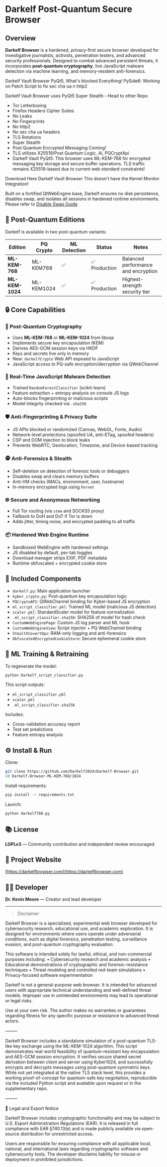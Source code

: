 # Darkelf Post-Quantum Secure Browser

## Overview
**Darkelf Browser** is a hardened, privacy-first secure browser developed for investigative journalists, activists, penetration testers, and advanced security professionals. Designed to combat advanced persistent threats, it incorporates **post-quantum cryptography**, live JavaScript malware detection via machine learning, and memory-resident anti-forensics.

Darkelf Vault Browser PyQt5, What's blocked Everything! 
PySide6: Working on Patch Script to fix sec cha ua n http2 

Darkelf Vault Browser uses PyQt5 Super Stealth - Head to other Repo

- Tor Letterboxing
- Firefox Headers Cipher Suites
- No Leaks
- No Fingerprints
- No http2
- No sec cha ua headers
- TLS Rotations
- Super Stealth
- Post Quantum Encrypted Messaging Coming!
- TLS utilizes X25519/Post Quantum Logic, Ai, PQCryptApi
- Darkelf Vault PyQt5: This browser uses ML-KEM-768 for encrypted messaging key storage and secure buffer operations. TLS traffic remains X25519-based due to current web standard constraints!

Download Here Darkelf Vault Browser This doesn't have the Kernel Monitor Integration!

Built on a fortified QtWebEngine base, Darkelf ensures no disk persistence, disables swap, and isolates all sessions in hardened runtime environments. Please refer to [Disable Swap Guide](https://github.com/Darkelf2024/Darkelf-Browser-v3-PQC/blob/main/disable_swap_macos_guide.md)

## 🧬 Post-Quantum Editions
Darkelf is available in two post-quantum variants:

| Edition       | PQ Crypto   | ML Detection | Status       | Notes                                  |
|---------------|-------------|--------------|--------------|----------------------------------------|
| **ML-KEM-768**  | ML-KEM768    | ✅           | ✅ Production    | Balanced performance and encryption    |
| **ML-KEM-1024** | ML-KEM1024   | ✅           | ✅ Production | Highest-strength security tier         |

## 🔒 Core Capabilities

### 🔐 Post-Quantum Cryptography
- Uses **ML-KEM-768** or **ML-KEM-1024** from liboqs
- Implements secure key encapsulation (KEM)
- Derives AES-GCM session keys via HKDF
- Keys and secrets live only in memory
- New: `darkelfCrypto` Web API exposed to JavaScript
- JavaScript access to PQ-safe encryption/decryption via QWebChannel

### 🧠 Real-Time JavaScript Malware Detection
- Trained `RandomForestClassifier` (scikit-learn)
- Feature extraction + entropy analysis on console JS logs
- Auto-blocks fingerprinting or malicious scripts
- Model integrity checked via `.sha256`

### 🛡 Anti-Fingerprinting & Privacy Suite
- JS APIs blocked or randomized (Canvas, WebGL, Fonts, Audio)
- Network-level protections (spoofed UA, anti-ETag, spoofed headers)
- CSP and DOM injection to block leaks
- Prevents WebRTC, Geolocation, Timezone, and Device-based tracking

### 🕵️ Anti-Forensics & Stealth
- Self-deletion on detection of forensic tools or debuggers
- Disables swap and clears memory buffers
- Anti-VM checks (MACs, environment, user, hostname)
- In-memory encrypted logs using `Fernet`

### 🌐 Secure and Anonymous Networking
- Full Tor routing (via `stem` and SOCKS5 proxy)
- Fallback to DoH and DoT if Tor is down
- Adds jitter, timing noise, and encrypted padding to all traffic

### 📦 Hardened Web Engine Runtime
- Sandboxed WebEngine with hardened settings
- JS disabled by default, per-tab toggles
- Download manager strips EXIF, PDF metadata
- Runtime obfuscated + encrypted cookie store

## 📁 Included Components

- `darkelf.py`: Main application launcher
- `kyber_crypto.py`: Post-quantum key encapsulation logic
- `PQCryptoAPI`: QWebChannel binding for Kyber-based JS encryption
- `ml_script_classifier.pkl`: Trained ML model (malicious JS detection)
- `scaler.pkl`: StandardScaler model for feature normalization
- `.ml_script_classifier.sha256`: SHA256 of model for hash check
- `CustomWebEnginePage`: Custom JS log parser and ML hook
- `CustomWebEngineView`: Script injector + PQ WebChannel binding
- `StealthCovertOps`: RAM-only logging and anti-forensics
- `ObfuscatedEncryptedCookieStore`: Secure ephemeral cookie store

## 🧪 ML Training & Retraining
To regenerate the model:
```bash
python Darkelf_script_classifier.py
```
This script outputs:
- `ml_script_classifier.pkl`
- `scaler.pkl`
- `.ml_script_classifier.sha256`

Includes:
- Cross-validation accuracy report
- Test set predictions
- Feature entropy analysis

## ⚙️ Install & Run
Clone:
```bash
git clone https://github.com/Darkelf2024/Darkelf-Browser.git
cd Darkelf-Browser-ML-KEM-768/1024
```

Install requirements:
```bash
pip install -r requirements.txt
```

Launch:
```bash
python darkelf768.py
```

## 📚 License
**LGPLv3** — Community contribution and independent review encouraged.

## 🔗 Project Website
[https://darkelfbrowser.com](https://darkelfbrowser.com)

## 👨‍💻 Developer
**Dr. Kevin Moore** — Creator and lead developer

---

> Disclaimer

Darkelf Browser is a specialized, experimental web browser developed for cybersecurity research, educational use, and academic exploration. It is designed for environments where users operate under adversarial conditions, such as digital forensics, penetration testing, surveillance evasion, and post-quantum cryptography evaluation.

This software is intended solely for lawful, ethical, and non-commercial purposes including:
	•	Cybersecurity research and academic analysis
	•	Educational demonstrations of cryptographic and forensic-resistance techniques
	•	Threat modeling and controlled red-team simulations
	•	Privacy-focused software experimentation

Darkelf is not a general-purpose web browser. It is intended for advanced users with appropriate technical understanding and well-defined threat models. Improper use in unintended environments may lead to operational or legal risks.

Use at your own risk. The author makes no warranties or guarantees regarding fitness for any specific purpose or resistance to advanced threat actors.

⸻

Darkelf Browser includes a standalone simulation of a post-quantum TLS-like key exchange using the ML-KEM-1024 algorithm. This script demonstrates real-world feasibility of quantum-resistant key encapsulation and AES-GCM session encryption. It verifies secure shared secret derivation between client and server using Kyber1024, and successfully encrypts and decrypts messages using post-quantum symmetric keys. While not yet integrated at the native TLS stack level, this provides a working proof-of-concept for quantum-safe key negotiation, reproducible via the included Python script and available upon request or in the supplementary repo.

⸻

🔐 Legal and Export Notice

Darkelf Browser includes cryptographic functionality and may be subject to U.S. Export Administration Regulations (EAR). It is released in full compliance with EAR §740.13(e) and is made publicly available via open-source distribution for unrestricted access.

Users are responsible for ensuring compliance with all applicable local, national, and international laws regarding cryptographic software and cybersecurity tools. The developer disclaims liability for misuse or deployment in prohibited jurisdictions.

